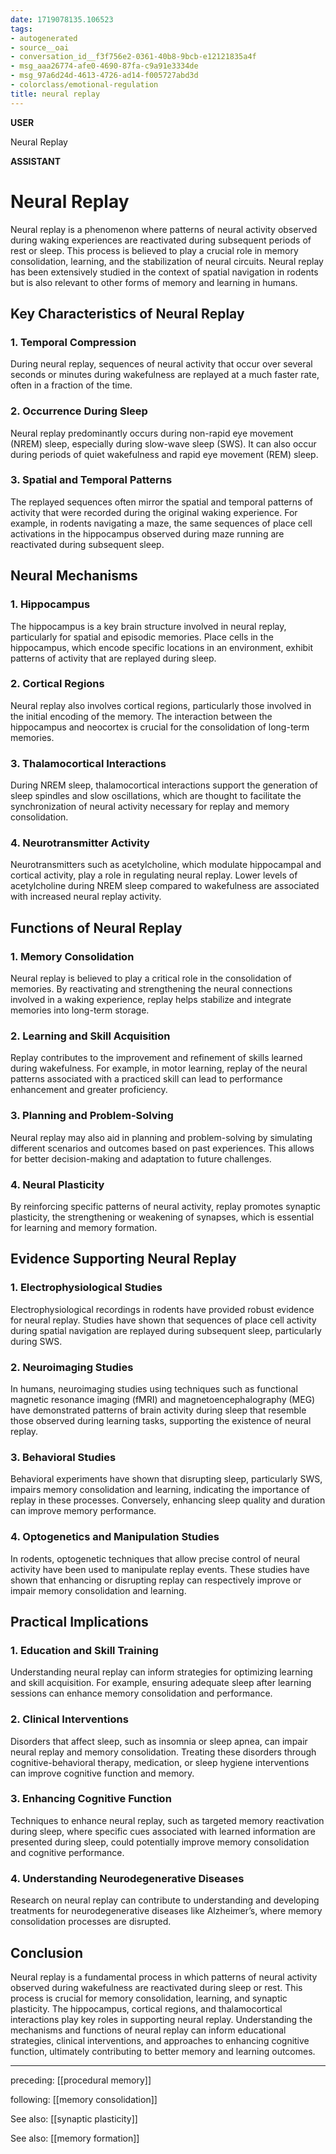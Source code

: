 ```yaml
---
date: 1719078135.106523
tags:
- autogenerated
- source__oai
- conversation_id__f3f756e2-0361-40b8-9bcb-e12121835a4f
- msg_aaa26774-afe0-4690-87fa-c9a91e3334de
- msg_97a6d24d-4613-4726-ad14-f005727abd3d
- colorclass/emotional-regulation
title: neural replay
---
```


**USER**

Neural Replay


**ASSISTANT**

# Neural Replay

Neural replay is a phenomenon where patterns of neural activity observed during waking experiences are reactivated during subsequent periods of rest or sleep. This process is believed to play a crucial role in memory consolidation, learning, and the stabilization of neural circuits. Neural replay has been extensively studied in the context of spatial navigation in rodents but is also relevant to other forms of memory and learning in humans.

## Key Characteristics of Neural Replay

### 1. Temporal Compression
During neural replay, sequences of neural activity that occur over several seconds or minutes during wakefulness are replayed at a much faster rate, often in a fraction of the time.

### 2. Occurrence During Sleep
Neural replay predominantly occurs during non-rapid eye movement (NREM) sleep, especially during slow-wave sleep (SWS). It can also occur during periods of quiet wakefulness and rapid eye movement (REM) sleep.

### 3. Spatial and Temporal Patterns
The replayed sequences often mirror the spatial and temporal patterns of activity that were recorded during the original waking experience. For example, in rodents navigating a maze, the same sequences of place cell activations in the hippocampus observed during maze running are reactivated during subsequent sleep.

## Neural Mechanisms

### 1. Hippocampus
The hippocampus is a key brain structure involved in neural replay, particularly for spatial and episodic memories. Place cells in the hippocampus, which encode specific locations in an environment, exhibit patterns of activity that are replayed during sleep.

### 2. Cortical Regions
Neural replay also involves cortical regions, particularly those involved in the initial encoding of the memory. The interaction between the hippocampus and neocortex is crucial for the consolidation of long-term memories.

### 3. Thalamocortical Interactions
During NREM sleep, thalamocortical interactions support the generation of sleep spindles and slow oscillations, which are thought to facilitate the synchronization of neural activity necessary for replay and memory consolidation.

### 4. Neurotransmitter Activity
Neurotransmitters such as acetylcholine, which modulate hippocampal and cortical activity, play a role in regulating neural replay. Lower levels of acetylcholine during NREM sleep compared to wakefulness are associated with increased neural replay activity.

## Functions of Neural Replay

### 1. Memory Consolidation
Neural replay is believed to play a critical role in the consolidation of memories. By reactivating and strengthening the neural connections involved in a waking experience, replay helps stabilize and integrate memories into long-term storage.

### 2. Learning and Skill Acquisition
Replay contributes to the improvement and refinement of skills learned during wakefulness. For example, in motor learning, replay of the neural patterns associated with a practiced skill can lead to performance enhancement and greater proficiency.

### 3. Planning and Problem-Solving
Neural replay may also aid in planning and problem-solving by simulating different scenarios and outcomes based on past experiences. This allows for better decision-making and adaptation to future challenges.

### 4. Neural Plasticity
By reinforcing specific patterns of neural activity, replay promotes synaptic plasticity, the strengthening or weakening of synapses, which is essential for learning and memory formation.

## Evidence Supporting Neural Replay

### 1. Electrophysiological Studies
Electrophysiological recordings in rodents have provided robust evidence for neural replay. Studies have shown that sequences of place cell activity during spatial navigation are replayed during subsequent sleep, particularly during SWS.

### 2. Neuroimaging Studies
In humans, neuroimaging studies using techniques such as functional magnetic resonance imaging (fMRI) and magnetoencephalography (MEG) have demonstrated patterns of brain activity during sleep that resemble those observed during learning tasks, supporting the existence of neural replay.

### 3. Behavioral Studies
Behavioral experiments have shown that disrupting sleep, particularly SWS, impairs memory consolidation and learning, indicating the importance of replay in these processes. Conversely, enhancing sleep quality and duration can improve memory performance.

### 4. Optogenetics and Manipulation Studies
In rodents, optogenetic techniques that allow precise control of neural activity have been used to manipulate replay events. These studies have shown that enhancing or disrupting replay can respectively improve or impair memory consolidation and learning.

## Practical Implications

### 1. Education and Skill Training
Understanding neural replay can inform strategies for optimizing learning and skill acquisition. For example, ensuring adequate sleep after learning sessions can enhance memory consolidation and performance.

### 2. Clinical Interventions
Disorders that affect sleep, such as insomnia or sleep apnea, can impair neural replay and memory consolidation. Treating these disorders through cognitive-behavioral therapy, medication, or sleep hygiene interventions can improve cognitive function and memory.

### 3. Enhancing Cognitive Function
Techniques to enhance neural replay, such as targeted memory reactivation during sleep, where specific cues associated with learned information are presented during sleep, could potentially improve memory consolidation and cognitive performance.

### 4. Understanding Neurodegenerative Diseases
Research on neural replay can contribute to understanding and developing treatments for neurodegenerative diseases like Alzheimer’s, where memory consolidation processes are disrupted.

## Conclusion

Neural replay is a fundamental process in which patterns of neural activity observed during wakefulness are reactivated during sleep or rest. This process is crucial for memory consolidation, learning, and synaptic plasticity. The hippocampus, cortical regions, and thalamocortical interactions play key roles in supporting neural replay. Understanding the mechanisms and functions of neural replay can inform educational strategies, clinical interventions, and approaches to enhancing cognitive function, ultimately contributing to better memory and learning outcomes.


---

preceding: [[procedural memory]]  


following: [[memory consolidation]]

See also: [[synaptic plasticity]]


See also: [[memory formation]]
